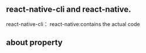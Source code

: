  ## react-native-cli and react-native.

react-native-cli：
react-native:contains the actual code

## about property
